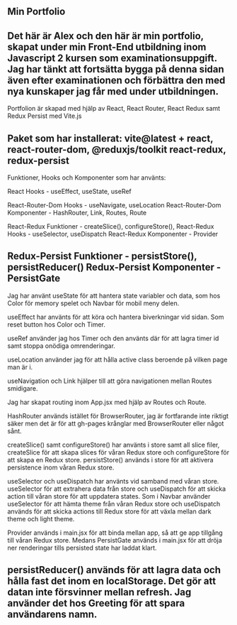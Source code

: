 Min Portfolio 
---
Det här är Alex och den här är min portfolio, skapat under min Front-End utbildning inom Javascript 2 kursen som examinationsuppgift. Jag har tänkt att fortsätta bygga på denna sidan även efter examinationen och förbättra den med nya kunskaper jag får med under utbildningen.
---
Portfolion är skapad med hjälp av React, React Router, React Redux samt Redux Persist med Vite.js

Paket som har installerat: vite@latest + react, react-router-dom, @reduxjs/toolkit react-redux, redux-persist
---
Funktioner, Hooks och Komponenter som har använts:

React Hooks - useEffect, useState, useRef

React-Router-Dom Hooks - useNavigate, useLocation
React-Router-Dom Komponenter - HashRouter, Link, Routes, Route

React-Redux Funktioner - createSlice(), configureStore(), 
React-Redux Hooks - useSelector, useDispatch
React-Redux Komponenter - Provider

Redux-Persist Funktioner - persistStore(), persistReducer()
Redux-Persist Komponenter - PersistGate
---
Jag har använt useState för att hantera state variabler och data, som hos Color för memory spelet och Navbar för mobil meny delen. 

useEffect har använts för att köra och hantera biverkningar vid sidan. Som reset button hos Color och Timer.

useRef använder jag hos Timer och den använts där för att lagra timer id samt stoppa onödiga omrenderingar.

useLocation använder jag för att hålla active class beroende på vilken page man är i.

useNavigation och Link hjälper till att göra navigationen mellan Routes smidigare.

Jag har skapat routing inom App.jsx med hjälp av Routes och Route.

HashRouter används istället för BrowserRouter, jag är fortfarande inte riktigt säker men det är för att gh-pages krånglar med BrowserRouter eller något sånt.

createSlice() samt configureStore() har använts i store samt all slice filer, createSlice för att skapa slices för våran Redux store och configureStore för att skapa en Redux store. persistStore() används i store för att aktivera persistence inom våran Redux store.

useSelector och useDispatch har använts vid samband med våran store. useSelector för att extrahera data från store och useDispatch för att skicka action till våran store för att uppdatera states. Som i Navbar använder useSelector för att hämta theme från våran Redux store och useDispatch används för att skicka actions till Redux store för att växla mellan dark theme och light theme.

Provider används i main.jsx för att binda mellan app, så att ge app tillgång till våran Redux store. Medans PersistGate används i main.jsx för att dröja ner renderingar tills persisted state har laddat klart.

persistReducer() används för att lagra data och hålla fast det inom en localStorage. Det gör att datan inte försvinner mellan refresh. Jag använder det hos Greeting för att spara användarens namn.
---

